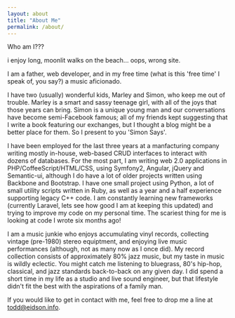 ```yaml
---
layout: about
title: "About Me"
permalink: /about/
---
```


Who am I???

i enjoy long, moonlit walks on the beach... oops, wrong site.

I am a father, web developer, and in my free time (what is this 'free time' I speak of, you say?) a music aficionado.

I have two (usually) wonderful kids, Marley and Simon, who keep me out of trouble. 
Marley is a smart and sassy teenage girl, with all of the joys that those years can bring.
Simon is a unique young man and our conversations have become semi-Facebook famous; 
all of my friends kept suggesting that I write a book featuring our exchanges,
but I thought a blog might be a better place for them. So I present to you 'Simon Says'.

I have been employed for the last three years at a manfacturing company writing mostly in-house, web-based CRUD interfaces to interact with dozens of databases. For the most part, I am writing web 2.0 applications in PHP/CoffeeScript/HTML/CSS, using Symfony2, Angular, jQuery and Semantic-ui, although I do have a lot of older projects written using Backbone and Bootstrap. I have one small project using Python, a lot of small utility scripts written in Ruby, as well as a year and a half experience supporting legacy C++ code. I am constantly learning new frameworks (currently Laravel, lets see how good I am at keeping this updated) and trying to improve my code on my personal time. The scariest thing for me is looking at code I wrote six months ago!

I am a music junkie who enjoys accumulating vinyl records, collecting vintage (pre-1980) stereo equiptment, and enjoying live music performances (although, not as many now as I once did). My record collection consists of approximately 80% jazz music, but my taste in music is wildly eclectic. You might catch me listening to bluegrass, 80's hip-hop, classical, and jazz standards back-to-back on any given day. I did spend a short time in my life as a studio and live sound engineer, but that lifestyle didn't fit the best with the aspirations of a family man.

If you would like to get in contact with me, feel free to drop me a line at [todd@eidson.info](mailto:todd@eidson.info). 
